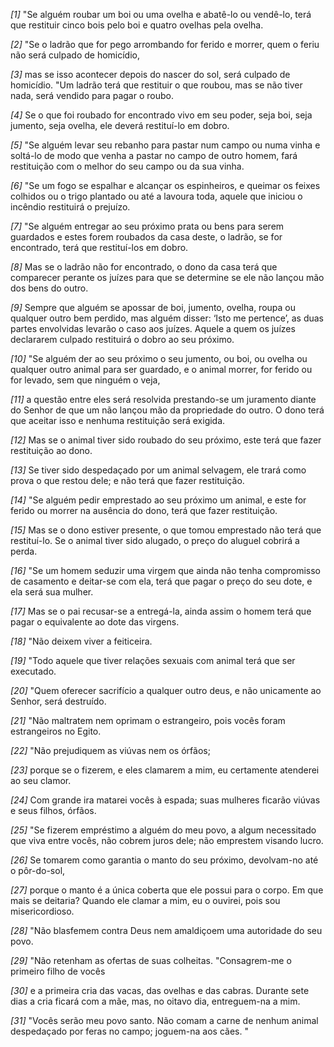 *[1]* "Se alguém roubar um boi ou uma ovelha e abatê-lo ou vendê-lo, terá que restituir cinco bois pelo boi e quatro ovelhas pela ovelha.

*[2]* "Se o ladrão que for pego arrombando for ferido e morrer, quem o feriu não será culpado de homicídio,

*[3]* mas se isso acontecer depois do nascer do sol, será culpado de homicídio. "Um ladrão terá que restituir o que roubou, mas se não tiver nada, será vendido para pagar o roubo.

*[4]* Se o que foi roubado for encontrado vivo em seu poder, seja boi, seja jumento, seja ovelha, ele deverá restituí-lo em dobro.

*[5]* "Se alguém levar seu rebanho para pastar num campo ou numa vinha e soltá-lo de modo que venha a pastar no campo de outro homem, fará restituição com o melhor do seu campo ou da sua vinha.

*[6]* "Se um fogo se espalhar e alcançar os espinheiros, e queimar os feixes colhidos ou o trigo plantado ou até a lavoura toda, aquele que iniciou o incêndio restituirá o prejuízo.

*[7]* "Se alguém entregar ao seu próximo prata ou bens para serem guardados e estes forem roubados da casa deste, o ladrão, se for encontrado, terá que restituí-los em dobro.

*[8]* Mas se o ladrão não for encontrado, o dono da casa terá que comparecer perante os juízes para que se determine se ele não lançou mão dos bens do outro.

*[9]* Sempre que alguém se apossar de boi, jumento, ovelha, roupa ou qualquer outro bem perdido, mas alguém disser: ‘Isto me pertence’, as duas partes envolvidas levarão o caso aos juízes. Aquele a quem os juízes declararem culpado restituirá o dobro ao seu próximo.

*[10]* "Se alguém der ao seu próximo o seu jumento, ou boi, ou ovelha ou qualquer outro animal para ser guardado, e o animal morrer, for ferido ou for levado, sem que ninguém o veja,

*[11]* a questão entre eles será resolvida prestando-se um juramento diante do Senhor de que um não lançou mão da propriedade do outro. O dono terá que aceitar isso e nenhuma restituição será exigida.

*[12]* Mas se o animal tiver sido roubado do seu próximo, este terá que fazer restituição ao dono.

*[13]* Se tiver sido despedaçado por um animal selvagem, ele trará como prova o que restou dele; e não terá que fazer restituição.

*[14]* "Se alguém pedir emprestado ao seu próximo um animal, e este for ferido ou morrer na ausência do dono, terá que fazer restituição.

*[15]* Mas se o dono estiver presente, o que tomou emprestado não terá que restituí-lo. Se o animal tiver sido alugado, o preço do aluguel cobrirá a perda.

*[16]* "Se um homem seduzir uma virgem que ainda não tenha compromisso de casamento e deitar-se com ela, terá que pagar o preço do seu dote, e ela será sua mulher.

*[17]* Mas se o pai recusar-se a entregá-la, ainda assim o homem terá que pagar o equivalente ao dote das virgens.

*[18]* "Não deixem viver a feiticeira.

*[19]* "Todo aquele que tiver relações sexuais com animal terá que ser executado.

*[20]* "Quem oferecer sacrifício a qualquer outro deus, e não unicamente ao Senhor, será destruído.

*[21]* "Não maltratem nem oprimam o estrangeiro, pois vocês foram estrangeiros no Egito.

*[22]* "Não prejudiquem as viúvas nem os órfãos;

*[23]* porque se o fizerem, e eles clamarem a mim, eu certamente atenderei ao seu clamor.

*[24]* Com grande ira matarei vocês à espada; suas mulheres ficarão viúvas e seus filhos, órfãos.

*[25]* "Se fizerem empréstimo a alguém do meu povo, a algum necessitado que viva entre vocês, não cobrem juros dele; não emprestem visando lucro.

*[26]* Se tomarem como garantia o manto do seu próximo, devolvam-no até o pôr-do-sol,

*[27]* porque o manto é a única coberta que ele possui para o corpo. Em que mais se deitaria? Quando ele clamar a mim, eu o ouvirei, pois sou misericordioso.

*[28]* "Não blasfemem contra Deus nem amaldiçoem uma autoridade do seu povo.

*[29]* "Não retenham as ofertas de suas colheitas. "Consagrem-me o primeiro filho de vocês

*[30]* e a primeira cria das vacas, das ovelhas e das cabras. Durante sete dias a cria ficará com a mãe, mas, no oitavo dia, entreguem-na a mim.

*[31]* "Vocês serão meu povo santo. Não comam a carne de nenhum animal despedaçado por feras no campo; joguem-na aos cães. "

